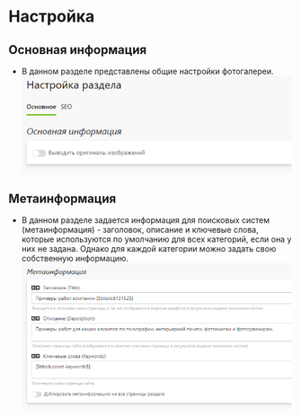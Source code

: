 # Настройка
## Основная информация
* В данном разделе представлены общие настройки фотогалереи.
![](../_media/gallery/settings-general.png)

## Метаинформация
* В данном разделе задается информация для поисковых систем (метаинформация) - заголовок, описание и ключевые слова, которые используются по умолчанию для всех категорий, если она у них не задана. Однако для каждой категории можно задать свою собственную информацию.
![](../_media/gallery/gallery12.png)
